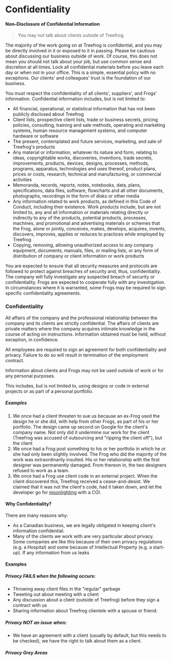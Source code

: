 # Confidentiality

#### Non–Disclosure of Confidential Information

> You may not talk about clients outside of Treefrog.

The majority of the work going on at Treefrog is confidential, and you may be directly involved in it or exposed to it in passing. Please be cautious about discussing our business outside of work. Of course, this does not mean you should not talk about your job, but use common sense and discretion at all times. Lock all confidential materials before you leave each day or when not in your office. This is a simple, essential policy with no exceptions. Our clients’ and colleagues’ trust is the foundation of our business.

You must respect the confidentiality of all clients', suppliers', and Frogs' information. Confidential information includes, but is not limited to:

- All financial, operational, or statistical information that has not been publicly disclosed about Treefrog 
- Client lists, prospective client lists, trade or business secrets, pricing policies, consulting, training and sale methods, operating and marketing systems, human resource management systems, and computer hardware or software
- The present, contemplated and future services, marketing, and sale of Treefrog's products
- Any material or information, whatever its nature and form, relating to ideas, copyrightable works, discoveries, inventions, trade secrets, improvements, products, devices, designs, processes, methods, programs, apparatus, technologies and uses thereof, product plans, prices or costs, research, technical and manufacturing, or commercial activities
- Memoranda, records, reports, notes, notebooks, data, plans, specifications, data files, software, flowcharts and all other documents, photographs, recordings in the form of disks or other media
- Any information related to work products, as defined in this Code of Conduct, including their existence. Work products include, but are not limited to, any and all information or materials relating directly or indirectly to any of the products, potential products, processes, machines, and promotional and advertising materials or schemes that the Frog, alone or jointly, conceives, makes, develops, acquires, invents, discovers, improves, applies or reduces to practices while employed by Treefrog 
- Copying, removing, allowing unauthorized access to any company equipment, documents, manuals, files, or mailing lists, or any form of distribution of company or client information or work products

You are expected to ensure that all security measures and protocols are followed to protect against breaches of security and, thus, confidentiality. The company will fully investigate any suspected breach of security or confidentiality. Frogs are expected to cooperate fully with any investigation. In circumstances where it is warranted, some Frogs may be required to sign specific confidentiality agreements.

### Confidentiality

All affairs of the company and the professional relationship between the company and its clients are strictly confidential. The affairs of clients are private matters where the company acquires intimate knowledge in the course of acting on instructions. Information obtained must be held, without exception, in confidence. 

All employees are required to sign an agreement for both confidentiality and privacy. Failure to do so will result in termination of the employment contract.

Information about clients and Frogs may not be used outside of work or for any personal purposes.

This includes, but is not limited to, using designs or code in external projects or as part of a personal portfolio.

##### Examples

1. We once had a client threaten to sue us because an ex-Frog used the design he or she did, with help from other Frogs, as part of his or her portfolio. The design came up second on Google for the client's company name. Not only did it undermine our work for the client (Treefrog was accused of outsourcing and "ripping the client off"), but the client
2. We once had a Frog post something to his or her portfolio in which he or she had only been slightly involved. The Frog who did the majority of the work was extraordinarily insulted. His or her relationship with the first designer was permanently damaged. From thereon in, the two designers refused to work as a team.
3. We once had a Frog use client code in an external project. When the client discovered this, Treefrog received a cease-and-desist. We claimed that it was not the client's code, had it taken down, and let the developer go for [moonlighting](conflictofinterest.md) with a COI.

#### Why Confidentiality?

There are many reasons why:

- As a Canadian business, we are legally obligated in keeping client's information confidential. 
- Many of the clients we work with are very particular about privacy. Some companies are like this because of their own privacy regulations (e.g. a Hospital) and some because of Intellectual Property (e.g. a start-up). If any information from us leaks 


#### Examples


##### Privacy FAILS when the following occurs:
- Throwing away client files in the "regular" garbage
- Tweeting out about meeting with a client
- Any discussion about a client (outside of Treefrog) before they sign a contract with us
- Sharing information about Treefrog clientele with a spouse or friend.

##### Privacy NOT an issue when:
- We have an agreement with a client (usually by default, but this needs to be checked), we have the right to talk about them as a client.

##### Privacy Grey Areas


